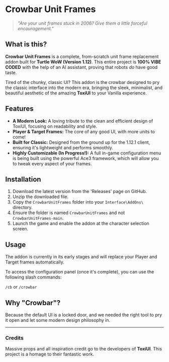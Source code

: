 # Crowbar Unit Frames

> *"Are your unit frames stuck in 2006? Give them a little forceful encouragement."*

## What is this?

**Crowbar Unit Frames** is a complete, from-scratch unit frame replacement addon built for **Turtle WoW (Version 1.12)**. This entire project is **100% VIBE CODED** with the help of an AI assistant, proving that robots *do* have good taste.

Tired of the chunky, classic UI? This addon is the crowbar designed to pry the classic interface into the modern era, bringing the sleek, minimalist, and beautiful aesthetic of the amazing **ToxiUI** to your Vanilla experience.

## Features

- **A Modern Look:** A loving tribute to the clean and efficient design of ToxiUI, focusing on readability and style.
- **Player & Target Frames:** The core of any good UI, with more units to come!
- **Built for Classic:** Designed from the ground up for the 1.12.1 client, ensuring it's lightweight and performs smoothly.
- **Highly Customizable (In Progress!):** A full in-game configuration menu is being built using the powerful Ace3 framework, which will allow you to tweak every aspect of your frames.

## Installation

1. Download the latest version from the 'Releases' page on GitHub.
2. Unzip the downloaded file.
3. Copy the `CrowbarUnitFrames` folder into your `Interface\AddOns\` directory.
4. Ensure the folder is named `CrowbarUnitFrames` and not `CrowbarUnitFrames-main`.
5. Launch the game and enable the addon at the character selection screen.

## Usage

The addon is currently in its early stages and will replace your Player and Target frames automatically.

To access the configuration panel (once it's complete), you can use the following slash commands:

`/cb` or `/crowbar`

## Why "Crowbar"?

Because the default UI is a locked door, and we needed the right tool to pry it open and let some modern design philosophy in.

---
### Credits

Massive props and all inspiration credit go to the developers of **ToxiUI**. This project is a homage to their fantastic work.